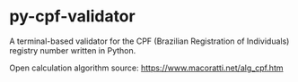 # py-cpf-validator
A terminal-based validator for the CPF (Brazilian Registration of Individuals) registry number written in Python.

Open calculation algorithm source: https://www.macoratti.net/alg_cpf.htm
